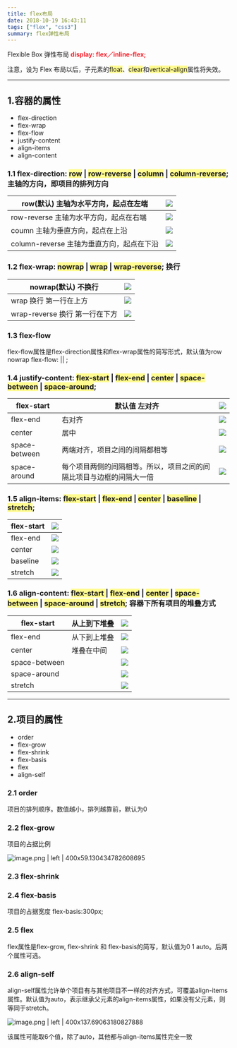 ```yaml
---
title: flex布局
date: 2018-10-19 16:43:11
tags: ["flex", "css3"]
summary: flex弹性布局
---
```


Flexible Box 弹性布局
<span data-type="color" style="color:#F5222D"><strong>display: flex／inline-flex;</strong></span>

注意，设为 Flex 布局以后，子元素的<span data-type="background" style="background-color:#FFFB8F">float</span>、<span data-type="background" style="background-color:#FFFB8F">clear</span>和<span data-type="background" style="background-color:#FFFB8F">vertical-align</span>属性将失效。

---

## 1.容器的属性
* flex-direction
* flex-wrap
* flex-flow
* justify-content
* align-items
* align-content

### 1.1 flex-direction: <span data-type="background" style="background-color:#FFFB8F">row</span> | <span data-type="background" style="background-color:#FFFB8F">row-reverse</span> | <span data-type="background" style="background-color:#FFFB8F">column</span> | <span data-type="background" style="background-color:#FFFB8F">column-reverse</span>; 主轴的方向，即项目的排列方向

| row(默认) 主轴为水平方向，起点在左端 | <img src="https://cdn.nlark.com/yuque/0/2018/png/115449/1536820139098-749c149e-8503-4772-9043-ac0c3cae2932.png" > |
| --- | --- |
| row-reverse 主轴为水平方向，起点在右端 | <img src="https://cdn.nlark.com/yuque/0/2018/png/115449/1536820304582-66c87a00-b7b1-46e9-bca4-6f9cb72b4bd4.png" /> |
| coumn 主轴为垂直方向，起点在上沿 | <img src="https://cdn.nlark.com/yuque/0/2018/png/115449/1536820375125-674aa130-f8c5-469a-bb0c-6198ed5a1ebc.png" /> |
| column-reverse 主轴为垂直方向，起点在下沿 | <img src="https://cdn.nlark.com/yuque/0/2018/png/115449/1536820410702-2c91e9bb-f8a5-4688-af66-8b0c7dae01da.png" /> |

### 1.2 flex-wrap: <span data-type="background" style="background-color:#FFFB8F">nowrap</span> | <span data-type="background" style="background-color:#FFFB8F">wrap</span> | <span data-type="background" style="background-color:#FFFB8F">wrap-reverse</span>; 换行

| nowrap(默认) 不换行 | <img src="https://cdn.nlark.com/yuque/0/2018/png/115449/1536820919453-eaa96d42-e988-4932-ac3d-d0ea807d726e.png" /> |
| --- | --- |
| wrap 换行 第一行在上方 | <img src="https://cdn.nlark.com/yuque/0/2018/png/115449/1536821160803-4167dffe-0a14-447a-9103-e147a9011546.png" /> |
| wrap-reverse 换行 第一行在下方 | <img src="https://cdn.nlark.com/yuque/0/2018/png/115449/1536821128497-30ed6de2-43b6-4196-b02b-1affd545364c.png" /> |

### 1.3 flex-flow
flex-flow属性是flex-direction属性和flex-wrap属性的简写形式，默认值为row nowrap
flex-flow: <flex-direction> || <flex-wrap>;
### 1.4 justify-content: <span data-type="background" style="background-color:#FFFB8F">flex-start</span> | <span data-type="background" style="background-color:#FFFB8F">flex-end</span> | <span data-type="background" style="background-color:#FFFB8F">center</span> | <span data-type="background" style="background-color:#FFFB8F">space-between</span> | <span data-type="background" style="background-color:#FFFB8F">space-around</span>;


| flex-start | 默认值 左对齐 | <img src="https://cdn.nlark.com/yuque/0/2018/png/115449/1536822576088-293bcbcb-ebc7-4b8f-ac2c-15311769f4f1.png"/> |
| --- | --- | --- |
| flex-end | 右对齐 | <img src="https://cdn.nlark.com/yuque/0/2018/png/115449/1536822501567-b0c69e00-85ef-4ea8-82e2-9d715d5a2098.png"/> |
| center | 居中 | <img src="https://cdn.nlark.com/yuque/0/2018/png/115449/1536822609702-043a708a-2220-4e65-ad01-1afed0c8c0b9.png"/> |
| space-between | 两端对齐，项目之间的间隔都相等 | <img src="https://cdn.nlark.com/yuque/0/2018/png/115449/1536822645773-41136a16-69fb-4ee1-abe0-d3fa8d8486fa.png"/> |
| space-around | 每个项目两侧的间隔相等。所以，项目之间的间隔比项目与边框的间隔大一倍 | <img src="https://cdn.nlark.com/yuque/0/2018/png/115449/1536822679830-1fe3e151-0863-4175-9a82-4e1ef4b7e81a.png"/> |

### 1.5 align-items: <span data-type="background" style="background-color:#FFFB8F">flex-start</span> | <span data-type="background" style="background-color:#FFFB8F">flex-end</span> | <span data-type="background" style="background-color:#FFFB8F">center</span> | <span data-type="background" style="background-color:#FFFB8F">baseline</span> | <span data-type="background" style="background-color:#FFFB8F">stretch</span>;


| flex-start | <img src="https://cdn.nlark.com/yuque/0/2018/png/115449/1536823353807-0dcfaa51-3509-42c4-93df-3584dfcb3311.png" /> |
| --- | --- |
| flex-end | <img src="https://cdn.nlark.com/yuque/0/2018/png/115449/1536823391774-a58849a7-fe1b-4a26-9784-9d6d4b913af6.png" /> |
| center | <img src="https://cdn.nlark.com/yuque/0/2018/png/115449/1536823413352-12f034ed-ed0c-4b34-9cf2-ae47660ee1b6.png"/> |
| baseline | <img src="https://cdn.nlark.com/yuque/0/2018/png/115449/1536823546804-e752afe1-518e-4760-a497-a730d3af9e31.png" /> |
| stretch | <img src="https://cdn.nlark.com/yuque/0/2018/png/115449/1536823629323-845ef374-2c90-417f-93ae-5f39a6220441.png" /> |

### 1.6 align-content: <span data-type="background" style="background-color:#FFFB8F">flex-start </span>| <span data-type="background" style="background-color:#FFFB8F">flex-end</span> | <span data-type="background" style="background-color:#FFFB8F">center</span> | <span data-type="background" style="background-color:#FFFB8F">space-between</span> | <span data-type="background" style="background-color:#FFFB8F">space-around</span> | <span data-type="background" style="background-color:#FFFB8F">stretch</span>; 容器下所有项目的堆叠方式

| flex-start | 从上到下堆叠 | <img src="https://cdn.nlark.com/yuque/0/2018/png/115449/1536824290734-c5bb2cbd-1476-4f6d-9db9-454090f54147.png" /> |
| --- | --- | --- |
| flex-end | 从下到上堆叠 | <img src="https://cdn.nlark.com/yuque/0/2018/png/115449/1536824504217-65a13958-ab3e-4059-88dd-59bff9e8718c.png"/> |
| center | 堆叠在中间 | <img src="https://cdn.nlark.com/yuque/0/2018/png/115449/1536824584914-ada15f66-b973-482f-9d81-94a220b8ed1f.png"/> |
| space-between |  | <img src="https://cdn.nlark.com/yuque/0/2018/png/115449/1536824817313-533c7637-9b12-48ff-8405-acd15e949970.png"/> |
| space-around |  | <img src="https://cdn.nlark.com/yuque/0/2018/png/115449/1536824864230-c1289f7c-9fcd-4c34-add7-d855d4edd603.png"/> |
| stretch |  | <img src="https://cdn.nlark.com/yuque/0/2018/png/115449/1536824925218-8bc522f9-5ebc-4f5a-897c-aee1a551d143.png" /> |


---

## 2.项目的属性
* order
* flex-grow
* flex-shrink
* flex-basis
* flex
* align-self
### 2.1 order 
项目的排列顺序。数值越小，排列越靠前，默认为0
### 2.2 flex-grow
项目的占据比例


![image.png | left | 400x59.130434782608695](https://cdn.nlark.com/yuque/0/2018/png/115449/1536825508342-f317f43c-d6ae-4dfa-8a20-66be455b1f3a.png "")

### 2.3 flex-shrink
### 2.4 flex-basis
项目的占据宽度 flex-basis:300px;
### 2.5 flex
flex属性是flex-grow, flex-shrink 和 flex-basis的简写，默认值为0 1 auto。后两个属性可选。
### 2.6 align-self
align-self属性允许单个项目有与其他项目不一样的对齐方式，可覆盖align-items属性。默认值为auto，表示继承父元素的align-items属性，如果没有父元素，则等同于stretch。


![image.png | left | 400x137.69063180827888](https://cdn.nlark.com/yuque/0/2018/png/115449/1536826020004-f01a09f4-1b58-4194-aa1c-3acf9fee1ee9.png "")

该属性可能取6个值，除了auto，其他都与align-items属性完全一致
